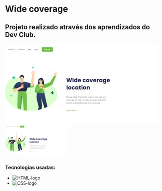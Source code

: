 <h1>Wide coverage</h1>

<h2>Projeto realizado através dos aprendizados do Dev Club.</h2>

<img src="https://github.com/MatheusCardao/Wide_coverage/blob/main/img/Wide_coverage_pc.PNG?raw=true" width= 500px>

<img src="https://github.com/MatheusCardao/Wide_coverage/blob/main/img/Wide_coverage_pc.PNG?raw=true" width= 200px>

<h3>Tecnologias usadas:</h3>

- <img src="https://img.shields.io/badge/HTML5-E34F26?style=for-the-badge&logo=html5&logoColor=white" alt="HTML-logo" width= 100px>
- <img src="https://img.shields.io/badge/CSS3-1572B6?style=for-the-badge&logo=css3&logoColor=white" alt="CSS-logo" width= 100px>
